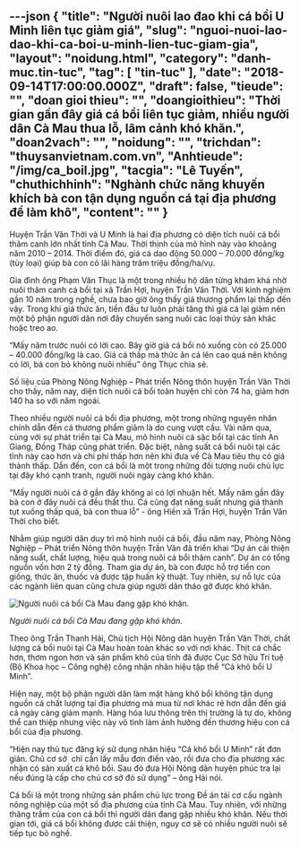 ---json
{
    "title": "Người nuôi lao đao khi cá bổi U Minh liên tục giảm giá",
    "slug": "nguoi-nuoi-lao-dao-khi-ca-boi-u-minh-lien-tuc-giam-gia",
    "layout": "noidung.html",
    "category": "danh-muc.tin-tuc",
    "tag": [
        "tin-tuc"
    ],
    "date": "2018-09-14T17:00:00.000Z",
    "draft": false,
    "tieude": "",
    "doan gioi thieu": "",
    "doangioithieu": "Thời gian gần đây giá cá bổi liên tục giảm, nhiều người dân Cà Mau thua lỗ, lâm cảnh khó khăn.",
    "doan2vach": "",
    "noidung": "",
    "trichdan": "thuysanvietnam.com.vn",
    "Anhtieude": "/img/ca_boil.jpg",
    "tacgia": "Lê Tuyến",
    "chuthichhinh": "Nghành chức năng khuyến khích bà con tận dụng nguồn cá tại địa phương để làm khô",
    "__content__": ""
}
---
<p>Huyện Trần Văn Thời v&agrave; U Minh l&agrave; hai địa phương c&oacute; diện t&iacute;ch nu&ocirc;i c&aacute; bổi th&acirc;m canh lớn nhất tỉnh C&agrave; Mau. Thời thịnh của m&ocirc; h&igrave;nh n&agrave;y v&agrave;o khoảng năm 2010 &ndash; 2014. Thời điểm đ&oacute;, gi&aacute; c&aacute; dao động 50.000 &ndash; 70.000 đồng/kg (t&ugrave;y loại) gi&uacute;p b&agrave; con c&oacute; l&atilde;i h&agrave;ng trăm triệu đồng/ha/vụ.</p>

<p>Gia đ&igrave;nh &ocirc;ng Phạm Văn Thục l&agrave; một trong nhiều hộ d&acirc;n từng kh&aacute;m kh&aacute; nhờ nu&ocirc;i th&acirc;m canh c&aacute; bổi tại x&atilde; Trần Hợi, huyện Trần Văn Thời. Với kinh nghiệm gần 10 năm trong nghề, chưa bao giờ &ocirc;ng thấy gi&aacute; thương phẩm lại thấp đến vậy. Trong khi gi&aacute; thức ăn, tiền đầu tư lu&ocirc;n phải tăng th&igrave; gi&aacute; c&aacute; lại giảm n&ecirc;n một bộ phận người d&acirc;n nơi đ&acirc;y chuyển sang nu&ocirc;i c&aacute;c loại thủy sản kh&aacute;c hoặc treo ao.</p>

<p>&ldquo;Mấy năm trước nu&ocirc;i c&oacute; lời cao. B&acirc;y giờ gi&aacute; c&aacute; bổi n&oacute; xuống c&ograve;n c&oacute; 25.000 &ndash; 40.000 đồng/kg l&agrave; cao. Gi&aacute; c&aacute; thấp m&agrave; thức ăn c&aacute; l&ecirc;n cao qu&aacute; n&ecirc;n kh&ocirc;ng c&oacute; lời, b&agrave; con bỏ kh&ocirc;ng nu&ocirc;i nhiều&rdquo; &ocirc;ng Thục chia sẻ.</p>

<p>Số liệu của Ph&ograve;ng N&ocirc;ng Nghiệp &ndash; Ph&aacute;t triển N&ocirc;ng th&ocirc;n huyện Trần Văn Thời cho thấy, năm nay, diện t&iacute;ch nu&ocirc;i c&aacute; bổi to&agrave;n huyện chỉ c&ograve;n 74 ha, giảm hơn 140 ha so với năm ngo&aacute;i.</p>

<p>Theo nhiều người nu&ocirc;i c&aacute; bổi địa phương, một trong những nguy&ecirc;n nh&acirc;n ch&iacute;nh dẫn đến c&aacute; thương phẩm giảm l&agrave; do cung vượt cầu. V&agrave;i năm qua, c&ugrave;ng với sự ph&aacute;t triển tại C&agrave; Mau, m&ocirc; h&igrave;nh nu&ocirc;i c&aacute; sặc bổi tại c&aacute;c tỉnh An Giang, Đồng Th&aacute;p cũng ph&aacute;t triển. Đặc biệt, năng suất c&aacute; bổi nu&ocirc;i tại c&aacute;c tỉnh n&agrave;y cao hơn v&agrave; chi ph&iacute; thấp hơn n&ecirc;n khi đưa về C&agrave; Mau ti&ecirc;u thụ c&oacute; gi&aacute; th&agrave;nh thấp. Dẫn đến, con c&aacute; bổi l&agrave; một trong những đối tượng nu&ocirc;i chủ lực tại đ&acirc;y kh&oacute; cạnh tranh, người nu&ocirc;i ng&agrave;y c&agrave;ng kh&oacute; khăn.</p>

<p>&ldquo;Mấy người nu&ocirc;i c&aacute; ở gần đ&acirc;y kh&ocirc;ng ai c&oacute; lợi nhuận hết. Mấy năm gần đ&acirc;y b&agrave; con ở đ&acirc;y nu&ocirc;i c&aacute; đều thất thu. C&aacute; cũng đạt năng suất nhưng gi&aacute; th&agrave;nh tụt xuống thấp qu&aacute;, b&agrave; con thua lỗ&rdquo; - &ocirc;ng Hiền x&atilde; Trần Hợi, huyện Trần Văn Thời cho biết.</p>

<p>Nhằm gi&uacute;p người d&acirc;n duy tr&igrave; m&ocirc; h&igrave;nh nu&ocirc;i c&aacute; bổi, đầu năm nay, Ph&ograve;ng N&ocirc;ng Nghiệp &ndash; Ph&aacute;t triển N&ocirc;ng th&ocirc;n huyện Trần Văn đ&atilde; triển khai &ldquo;Dự &aacute;n cải thiện năng suất, chất lượng, hiệu quả trong nu&ocirc;i c&aacute; bổi th&acirc;m canh&rdquo;. Dự &aacute;n c&oacute; tổng nguồn vốn hơn 2 tỷ đồng. Tham gia dự &aacute;n, b&agrave; con được hỗ trợ tiền con giống, thức ăn, thuốc v&agrave; được tập huấn kỹ thuật. Tuy nhi&ecirc;n, sự nỗ lực của c&aacute;c ng&agrave;nh li&ecirc;n quan cũng chưa gi&uacute;p người d&acirc;n th&aacute;o gỡ được kh&oacute; khăn.</p>

<p><img alt="Người nuôi cá bổi Cà Mau đang gặp khó khăn." src="https://images.vov.vn/cr_w490/uploaded/g13ck4wdcok/2018_09_13/vov_ca_boi_1_xkun.jpg" title="Người nuôi cá bổi Cà Mau đang gặp khó khăn." /></p>

<p><em>Người nu&ocirc;i c&aacute; bổi C&agrave; Mau đang gặp kh&oacute; khăn.</em>&nbsp;</p>

<p>Theo &ocirc;ng Trần Thanh Hải, Chủ tịch Hội N&ocirc;ng d&acirc;n huyện Trần Văn Thời, chất lượng c&aacute; bổi nu&ocirc;i tại C&agrave; Mau ho&agrave;n to&agrave;n kh&aacute;c so với nơi kh&aacute;c. Thịt c&aacute; chắc hơn, thơm ngon hơn v&agrave; sản phẩm kh&ocirc; của tỉnh đ&atilde; được Cục Sở hữu Tr&iacute; tuệ (Bộ Khoa học &ndash; C&ocirc;ng nghệ) c&ocirc;ng nhận nh&atilde;n hiệu tập thể &ldquo;C&aacute; kh&ocirc; bổi U Minh&rdquo;.</p>

<p>Hiện nay, một bộ phận người d&acirc;n l&agrave;m mặt h&agrave;ng kh&ocirc; bổi kh&ocirc;ng tận dụng nguồn c&aacute; chất lượng tại địa phương m&agrave; mua từ nơi kh&aacute;c rẻ hơn dẫn đến gi&aacute; c&aacute; ng&agrave;y c&agrave;ng giảm mạnh. H&agrave;ng h&oacute;a lưu th&ocirc;ng tr&ecirc;n thị trường l&agrave; tự do, kh&ocirc;ng thể can thiệp nhưng việc n&agrave;y v&ocirc; t&igrave;nh l&agrave;m ảnh hưởng đến thương hiệu con c&aacute; bổi của địa phương.</p>

<p>&ldquo;Hiện nay thủ tục đăng k&yacute; sử dụng nh&atilde;n hiệu &ldquo;C&aacute; kh&ocirc; bổi U Minh&rdquo; rất đơn giản. Chủ cơ sở&nbsp; chỉ cần lấy mẫu đơn điền v&agrave;o, rồi đưa cho địa phương x&aacute;c nhận c&oacute; sản xuất c&aacute; kh&ocirc; bổi. Sau đ&oacute; đưa Hội N&ocirc;ng d&acirc;n huyện ph&uacute;c tra lại nếu đ&uacute;ng l&agrave; cấp cho chủ cơ sở đ&oacute; sử dụng&rdquo; &ndash; &ocirc;ng Hải n&oacute;i.</p>

<p>C&aacute; bổi l&agrave; một trong những sản phẩm chủ lực trong Đề &aacute;n t&aacute;i cơ cấu ng&agrave;nh n&ocirc;ng nghiệp của một số địa phương của tỉnh C&agrave; Mau. Tuy nhi&ecirc;n, với những thăng trầm của con c&aacute; bổi th&igrave; người d&acirc;n đang gặp nhiều kh&oacute; khăn. Nếu thời gian tới, gi&aacute; c&aacute; bổi kh&ocirc;ng được cải thiện, nguy cơ sẽ c&oacute; nhiều người nu&ocirc;i sẽ tiếp tục bỏ nghề.</p>
